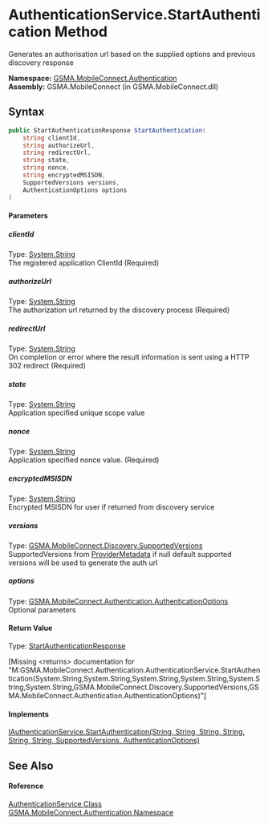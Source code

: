 AuthenticationService.StartAuthentication Method
================================================
Generates an authorisation url based on the supplied options and previous discovery response

**Namespace:** [GSMA.MobileConnect.Authentication][1]  
**Assembly:** GSMA.MobileConnect (in GSMA.MobileConnect.dll)

Syntax
------

```csharp
public StartAuthenticationResponse StartAuthentication(
	string clientId,
	string authorizeUrl,
	string redirectUrl,
	string state,
	string nonce,
	string encryptedMSISDN,
	SupportedVersions versions,
	AuthenticationOptions options
)
```

#### Parameters

##### *clientId*
Type: [System.String][2]  
The registered application ClientId (Required)

##### *authorizeUrl*
Type: [System.String][2]  
The authorization url returned by the discovery process (Required)

##### *redirectUrl*
Type: [System.String][2]  
On completion or error where the result information is sent using a HTTP 302 redirect (Required)

##### *state*
Type: [System.String][2]  
Application specified unique scope value

##### *nonce*
Type: [System.String][2]  
Application specified nonce value. (Required)

##### *encryptedMSISDN*
Type: [System.String][2]  
Encrypted MSISDN for user if returned from discovery service

##### *versions*
Type: [GSMA.MobileConnect.Discovery.SupportedVersions][3]  
SupportedVersions from [ProviderMetadata][4] if null default supported versions will be used to generate the auth url

##### *options*
Type: [GSMA.MobileConnect.Authentication.AuthenticationOptions][5]  
Optional parameters

#### Return Value
Type: [StartAuthenticationResponse][6]  

[Missing &lt;returns> documentation for "M:GSMA.MobileConnect.Authentication.AuthenticationService.StartAuthentication(System.String,System.String,System.String,System.String,System.String,System.String,GSMA.MobileConnect.Discovery.SupportedVersions,GSMA.MobileConnect.Authentication.AuthenticationOptions)"]

#### Implements
[IAuthenticationService.StartAuthentication(String, String, String, String, String, String, SupportedVersions, AuthenticationOptions)][7]  


See Also
--------

#### Reference
[AuthenticationService Class][8]  
[GSMA.MobileConnect.Authentication Namespace][1]  

[1]: ../README.md
[2]: http://msdn.microsoft.com/en-us/library/s1wwdcbf
[3]: ../../GSMA.MobileConnect.Discovery/SupportedVersions/README.md
[4]: ../../GSMA.MobileConnect.Discovery/ProviderMetadata/README.md
[5]: ../AuthenticationOptions/README.md
[6]: ../StartAuthenticationResponse/README.md
[7]: ../IAuthenticationService/StartAuthentication.md
[8]: README.md
[9]: ../../_icons/Help.png